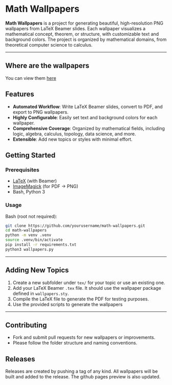 # Math Wallpapers

**Math Wallpapers** is a project for generating beautiful, high-resolution PNG wallpapers from LaTeX Beamer slides. Each wallpaper visualizes a mathematical concept, theorem, or structure, with customizable text and background colors. The project is organized by mathematical domains, from theoretical computer science to calculus.

---

## Where are the wallpapers

You can view them [here](https://soneniko.github.io/math-wallpapers/)

## Features

- **Automated Workflow**: Write LaTeX Beamer slides, convert to PDF, and export to PNG wallpapers.
- **Highly Configurable**: Easily set text and background colors for each wallpaper.
- **Comprehensive Coverage**: Organized by mathematical fields, including logic, algebra, calculus, topology, data science, and more.
- **Extensible**: Add new topics or styles with minimal effort.

## Getting Started

### Prerequisites

- [LaTeX](https://www.latex-project.org/) (with Beamer)
- [ImageMagick](https://imagemagick.org/) (for PDF → PNG)
- Bash, Python 3

### Usage

Bash (root not required):
```bash
git clone https://github.com/yourusername/math-wallpapers.git
cd math-wallpapers
python -m venv .venv
source .venv/bin/activate
pip install -r requirements.txt
python3 wallpapers.py
```

---

## Adding New Topics

1. Create a new subfolder under `tex/` for your topic or use an existing one.
2. Add your LaTeX Beamer `.tex` file. It should use the wallpaper package defined in `wallpapers.sty`.
3. Compile the LaTeX file to generate the PDF for testing purposes.
4. Use the provided scripts to generate the wallpapers

---

## Contributing

- Fork and submit pull requests for new wallpapers or improvements.
- Please follow the folder structure and naming conventions.

## Releases

Releases are created by pushing a tag of any kind. All wallpapers will be built and added to the release. The github pages preview is also updated.
